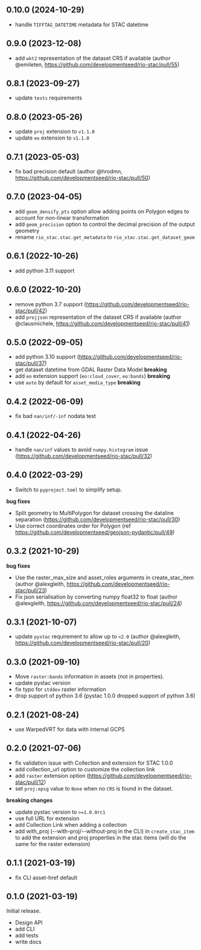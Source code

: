
## 0.10.0 (2024-10-29)

* handle `TIFFTAG_DATETIME` metadata for STAC datetime

## 0.9.0 (2023-12-08)

* add `wkt2` representation of the dataset CRS if available (author @emileten, https://github.com/developmentseed/rio-stac/pull/55)

## 0.8.1 (2023-09-27)

* update `tests` requirements

## 0.8.0 (2023-05-26)

* update `proj` extension to `v1.1.0`
* update `eo` extension to `v1.1.0`

## 0.7.1 (2023-05-03)

* fix bad precision default (author @hrodmn, https://github.com/developmentseed/rio-stac/pull/50)

## 0.7.0 (2023-04-05)

* add `geom_densify_pts` option allow adding points on Polygon edges to account for non-linear transformation
* add `geom_precision` option to control the decimal precision of the output geometry
* rename `rio_stac.stac.get_metadata` to `rio_stac.stac.get_dataset_geom`

## 0.6.1 (2022-10-26)

* add python 3.11 support

## 0.6.0 (2022-10-20)

* remove python 3.7 support (https://github.com/developmentseed/rio-stac/pull/42)
* add `projjson` representation of the dataset CRS if available (author @clausmichele, https://github.com/developmentseed/rio-stac/pull/41)

## 0.5.0 (2022-09-05)

* add python 3.10 support (https://github.com/developmentseed/rio-stac/pull/37)
* get dataset datetime from GDAL Raster Data Model **breaking**
* add `eo` extension support (`eo:cloud_cover`, `eo:bands`) **breaking**
* use `auto` by default for `asset_media_type` **breaking**

## 0.4.2 (2022-06-09)

* fix bad `nan/inf/-inf` nodata test

## 0.4.1 (2022-04-26)

* handle `nan/inf` values to avoid `numpy.histogram` issue (https://github.com/developmentseed/rio-stac/pull/32)

## 0.4.0 (2022-03-29)

* Switch to `pyproject.toml` to simplify setup.

**bug fixes**

* Split geometry to MultiPolygon for dataset crossing the dataline separation (https://github.com/developmentseed/rio-stac/pull/30)
* Use correct coordinates order for Polygon (ref https://github.com/developmentseed/geojson-pydantic/pull/49)

## 0.3.2 (2021-10-29)

**bug fixes**
* Use the raster_max_size and asset_roles arguments in create_stac_item (author @alexgleith, https://github.com/developmentseed/rio-stac/pull/23)
* Fix json serialisation by converting numpy float32 to float (author @alexgleith, https://github.com/developmentseed/rio-stac/pull/24)

## 0.3.1 (2021-10-07)

* update `pystac` requirement to allow up to `<2.0` (author @alexgleith, https://github.com/developmentseed/rio-stac/pull/20)

## 0.3.0 (2021-09-10)

* Move `raster:bands` information in assets (not in properties).
* update pystac version
* fix typo for `stddev` raster information
* drop support of python 3.6 (pystac 1.0.0 dropped support of python 3.6)

## 0.2.1 (2021-08-24)

* use WarpedVRT for data with internal GCPS

## 0.2.0 (2021-07-06)

* fix validation issue with Collection and extension for STAC 1.0.0
* add collection_url option to customize the collection link
* add `raster` extension option (https://github.com/developmentseed/rio-stac/pull/12)
* set `proj:epsg` value to `None` when no `CRS` is found in the dataset.

**breaking changes**

* update pystac version to `>=1.0.0rc1`
* use full URL for extension
* add Collection Link when adding a collection
* add with_proj (--with-proj/--without-proj in the CLI) in `create_stac_item` to add the extension and proj properties in the stac items (will do the same for the raster extension)

## 0.1.1 (2021-03-19)

* fix CLI asset-href default

## 0.1.0 (2021-03-19)

Initial release.

* Design API
* add CLI
* add tests
* write docs
